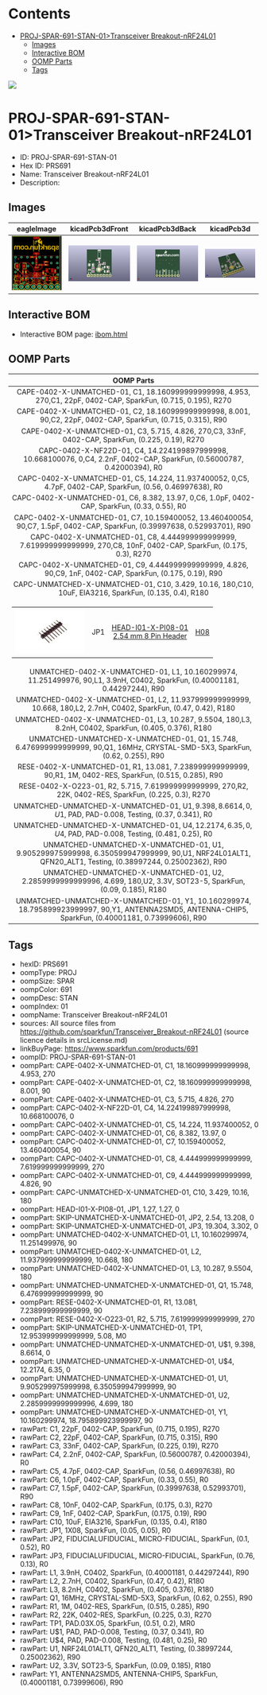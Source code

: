 



Contents
========

* [PROJ-SPAR-691-STAN-01>Transceiver Breakout-nRF24L01](#proj-spar-691-stan-01transceiver-breakout-nrf24l01)
	* [Images](#images)
	* [Interactive BOM](#interactive-bom)
	* [OOMP Parts](#oomp-parts)
	* [Tags](#tags)
  
![][im]
# PROJ-SPAR-691-STAN-01>Transceiver Breakout-nRF24L01

- ID: PROJ-SPAR-691-STAN-01
- Hex ID: PRS691
- Name: Transceiver Breakout-nRF24L01
- Description: 

## Images
  
  

|eagleImage|kicadPcb3dFront|kicadPcb3dBack|kicadPcb3d|
| :---: | :---: | :---: | :---: |
|[![eagleImage](eagleImage_140.png)](eagleImage_600.png)|[![kicadPcb3dFront](kicadPcb3dFront_140.png)](kicadPcb3dFront_600.png)|[![kicadPcb3dBack](kicadPcb3dBack_140.png)](kicadPcb3dBack_600.png)|[![kicadPcb3d](kicadPcb3d_140.png)](kicadPcb3d_600.png)|

## Interactive BOM

- Interactive BOM page: [ibom.html](kicad/bom/ibom.html)

## OOMP Parts
  

|OOMP Parts|
| :---: |
|CAPE-0402-X-UNMATCHED-01, C1, 18.160999999999998, 4.953, 270,C1, 22pF, 0402-CAP, SparkFun, (0.715, 0.195), R270|
|CAPE-0402-X-UNMATCHED-01, C2, 18.160999999999998, 8.001, 90,C2, 22pF, 0402-CAP, SparkFun, (0.715, 0.315), R90|
|CAPE-0402-X-UNMATCHED-01, C3, 5.715, 4.826, 270,C3, 33nF, 0402-CAP, SparkFun, (0.225, 0.19), R270|
|CAPC-0402-X-NF22D-01, C4, 14.224199897999998, 10.668100076, 0,C4, 2.2nF, 0402-CAP, SparkFun, (0.56000787, 0.42000394), R0|
|CAPC-0402-X-UNMATCHED-01, C5, 14.224, 11.937400052, 0,C5, 4.7pF, 0402-CAP, SparkFun, (0.56, 0.46997638), R0|
|CAPC-0402-X-UNMATCHED-01, C6, 8.382, 13.97, 0,C6, 1.0pF, 0402-CAP, SparkFun, (0.33, 0.55), R0|
|CAPC-0402-X-UNMATCHED-01, C7, 10.159400052, 13.460400054, 90,C7, 1.5pF, 0402-CAP, SparkFun, (0.39997638, 0.52993701), R90|
|CAPC-0402-X-UNMATCHED-01, C8, 4.444999999999999, 7.619999999999999, 270,C8, 10nF, 0402-CAP, SparkFun, (0.175, 0.3), R270|
|CAPC-0402-X-UNMATCHED-01, C9, 4.444999999999999, 4.826, 90,C9, 1nF, 0402-CAP, SparkFun, (0.175, 0.19), R90|
|CAPC-UNMATCHED-X-UNMATCHED-01, C10, 3.429, 10.16, 180,C10, 10uF, EIA3216, SparkFun, (0.135, 0.4), R180|
|<table><tr><td>![HEAD-I01-X-PI08-01](https://raw.githubusercontent.com/oomlout/oomlout_OOMP_parts/main/HEAD-I01-X-PI08-01/image_140.jpg)</td><td> JP1</td><td>[HEAD-I01-X-PI08-01<br>2.54 mm 8 Pin Header](https://github.com/oomlout/oomlout_OOMP_parts/tree/main/HEAD-I01-X-PI08-01/)</td><td>[H08](https://github.com/oomlout/oomlout_OOMP_parts/tree/main/HEAD-I01-X-PI08-01/)</td></tr></table>|
|UNMATCHED-0402-X-UNMATCHED-01, L1, 10.160299974, 11.251499976, 90,L1, 3.9nH, C0402, SparkFun, (0.40001181, 0.44297244), R90|
|UNMATCHED-0402-X-UNMATCHED-01, L2, 11.937999999999999, 10.668, 180,L2, 2.7nH, C0402, SparkFun, (0.47, 0.42), R180|
|UNMATCHED-0402-X-UNMATCHED-01, L3, 10.287, 9.5504, 180,L3, 8.2nH, C0402, SparkFun, (0.405, 0.376), R180|
|UNMATCHED-UNMATCHED-X-UNMATCHED-01, Q1, 15.748, 6.476999999999999, 90,Q1, 16MHz, CRYSTAL-SMD-5X3, SparkFun, (0.62, 0.255), R90|
|RESE-0402-X-UNMATCHED-01, R1, 13.081, 7.238999999999999, 90,R1, 1M, 0402-RES, SparkFun, (0.515, 0.285), R90|
|RESE-0402-X-O223-01, R2, 5.715, 7.619999999999999, 270,R2, 22K, 0402-RES, SparkFun, (0.225, 0.3), R270|
|UNMATCHED-UNMATCHED-X-UNMATCHED-01, U$1, 9.398, 8.6614, 0,U$1, PAD, PAD-0.008, Testing, (0.37, 0.341), R0|
|UNMATCHED-UNMATCHED-X-UNMATCHED-01, U$4, 12.2174, 6.35, 0,U$4, PAD, PAD-0.008, Testing, (0.481, 0.25), R0|
|UNMATCHED-UNMATCHED-X-UNMATCHED-01, U1, 9.905299975999998, 6.350599947999999, 90,U1, NRF24L01ALT1, QFN20_ALT1, Testing, (0.38997244, 0.25002362), R90|
|UNMATCHED-UNMATCHED-X-UNMATCHED-01, U2, 2.2859999999999996, 4.699, 180,U2, 3.3V, SOT23-5, SparkFun, (0.09, 0.185), R180|
|UNMATCHED-UNMATCHED-X-UNMATCHED-01, Y1, 10.160299974, 18.795899923999997, 90,Y1, ANTENNA2SMD5, ANTENNA-CHIP5, SparkFun, (0.40001181, 0.73999606), R90|

## Tags

- hexID: PRS691
- oompType: PROJ
- oompSize: SPAR
- oompColor: 691
- oompDesc: STAN
- oompIndex: 01
- oompName: Transceiver Breakout-nRF24L01
- sources: All source files from https://github.com/sparkfun/Transceiver_Breakout-nRF24L01 (source licence details in srcLicense.md)
- linkBuyPage: https://www.sparkfun.com/products/691
- oompID: PROJ-SPAR-691-STAN-01
- oompPart: CAPE-0402-X-UNMATCHED-01, C1, 18.160999999999998, 4.953, 270
- oompPart: CAPE-0402-X-UNMATCHED-01, C2, 18.160999999999998, 8.001, 90
- oompPart: CAPE-0402-X-UNMATCHED-01, C3, 5.715, 4.826, 270
- oompPart: CAPC-0402-X-NF22D-01, C4, 14.224199897999998, 10.668100076, 0
- oompPart: CAPC-0402-X-UNMATCHED-01, C5, 14.224, 11.937400052, 0
- oompPart: CAPC-0402-X-UNMATCHED-01, C6, 8.382, 13.97, 0
- oompPart: CAPC-0402-X-UNMATCHED-01, C7, 10.159400052, 13.460400054, 90
- oompPart: CAPC-0402-X-UNMATCHED-01, C8, 4.444999999999999, 7.619999999999999, 270
- oompPart: CAPC-0402-X-UNMATCHED-01, C9, 4.444999999999999, 4.826, 90
- oompPart: CAPC-UNMATCHED-X-UNMATCHED-01, C10, 3.429, 10.16, 180
- oompPart: HEAD-I01-X-PI08-01, JP1, 1.27, 1.27, 0
- oompPart: SKIP-UNMATCHED-X-UNMATCHED-01, JP2, 2.54, 13.208, 0
- oompPart: SKIP-UNMATCHED-X-UNMATCHED-01, JP3, 19.304, 3.302, 0
- oompPart: UNMATCHED-0402-X-UNMATCHED-01, L1, 10.160299974, 11.251499976, 90
- oompPart: UNMATCHED-0402-X-UNMATCHED-01, L2, 11.937999999999999, 10.668, 180
- oompPart: UNMATCHED-0402-X-UNMATCHED-01, L3, 10.287, 9.5504, 180
- oompPart: UNMATCHED-UNMATCHED-X-UNMATCHED-01, Q1, 15.748, 6.476999999999999, 90
- oompPart: RESE-0402-X-UNMATCHED-01, R1, 13.081, 7.238999999999999, 90
- oompPart: RESE-0402-X-O223-01, R2, 5.715, 7.619999999999999, 270
- oompPart: SKIP-UNMATCHED-X-UNMATCHED-01, TP1, 12.953999999999999, 5.08, M0
- oompPart: UNMATCHED-UNMATCHED-X-UNMATCHED-01, U$1, 9.398, 8.6614, 0
- oompPart: UNMATCHED-UNMATCHED-X-UNMATCHED-01, U$4, 12.2174, 6.35, 0
- oompPart: UNMATCHED-UNMATCHED-X-UNMATCHED-01, U1, 9.905299975999998, 6.350599947999999, 90
- oompPart: UNMATCHED-UNMATCHED-X-UNMATCHED-01, U2, 2.2859999999999996, 4.699, 180
- oompPart: UNMATCHED-UNMATCHED-X-UNMATCHED-01, Y1, 10.160299974, 18.795899923999997, 90
- rawPart: C1, 22pF, 0402-CAP, SparkFun, (0.715, 0.195), R270
- rawPart: C2, 22pF, 0402-CAP, SparkFun, (0.715, 0.315), R90
- rawPart: C3, 33nF, 0402-CAP, SparkFun, (0.225, 0.19), R270
- rawPart: C4, 2.2nF, 0402-CAP, SparkFun, (0.56000787, 0.42000394), R0
- rawPart: C5, 4.7pF, 0402-CAP, SparkFun, (0.56, 0.46997638), R0
- rawPart: C6, 1.0pF, 0402-CAP, SparkFun, (0.33, 0.55), R0
- rawPart: C7, 1.5pF, 0402-CAP, SparkFun, (0.39997638, 0.52993701), R90
- rawPart: C8, 10nF, 0402-CAP, SparkFun, (0.175, 0.3), R270
- rawPart: C9, 1nF, 0402-CAP, SparkFun, (0.175, 0.19), R90
- rawPart: C10, 10uF, EIA3216, SparkFun, (0.135, 0.4), R180
- rawPart: JP1, 1X08, SparkFun, (0.05, 0.05), R0
- rawPart: JP2, FIDUCIALUFIDUCIAL, MICRO-FIDUCIAL, SparkFun, (0.1, 0.52), R0
- rawPart: JP3, FIDUCIALUFIDUCIAL, MICRO-FIDUCIAL, SparkFun, (0.76, 0.13), R0
- rawPart: L1, 3.9nH, C0402, SparkFun, (0.40001181, 0.44297244), R90
- rawPart: L2, 2.7nH, C0402, SparkFun, (0.47, 0.42), R180
- rawPart: L3, 8.2nH, C0402, SparkFun, (0.405, 0.376), R180
- rawPart: Q1, 16MHz, CRYSTAL-SMD-5X3, SparkFun, (0.62, 0.255), R90
- rawPart: R1, 1M, 0402-RES, SparkFun, (0.515, 0.285), R90
- rawPart: R2, 22K, 0402-RES, SparkFun, (0.225, 0.3), R270
- rawPart: TP1, PAD.03X.05, SparkFun, (0.51, 0.2), MR0
- rawPart: U$1, PAD, PAD-0.008, Testing, (0.37, 0.341), R0
- rawPart: U$4, PAD, PAD-0.008, Testing, (0.481, 0.25), R0
- rawPart: U1, NRF24L01ALT1, QFN20_ALT1, Testing, (0.38997244, 0.25002362), R90
- rawPart: U2, 3.3V, SOT23-5, SparkFun, (0.09, 0.185), R180
- rawPart: Y1, ANTENNA2SMD5, ANTENNA-CHIP5, SparkFun, (0.40001181, 0.73999606), R90



[im]: kicadPcb3d_450.png

